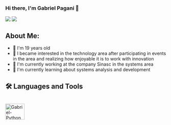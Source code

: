 ### Hi there, I'm Gabriel Pagani 👋
<div>
  <a href = "mailto:gabrielpaganidesouza@gmail.com"><img src="https://img.shields.io/badge/-Gmail-%23333?style=for-the-badge&logo=gmail&logoColor=white" target="_blank"></a>
  <a href="https://instagram.com/gpagani_" target="_blank"><img src="https://img.shields.io/badge/-Instagram-%23E4405F?style=for-the-badge&logo=instagram&logoColor=white" target="_blank"></a>
</div>

## About Me:
- 🎂 I'm 19 years old
- 👀 I became interested in the technology area after participating in events in the area and realizing how enjoyable it is to work with innovation
- 🔭 I'm currently working at the company Sinasc in the systems area
- 🌱 I'm currently learning about systems analysis and development

## 🛠️ Languages and Tools
<div>
  <div style="display: inline_block"><br>
  <img align="center" alt="Gabriel-Python" height="50" width="60" src="https://cdn.jsdelivr.net/gh/devicons/devicon@latest/icons/python/python-original.svg">  
</div>
